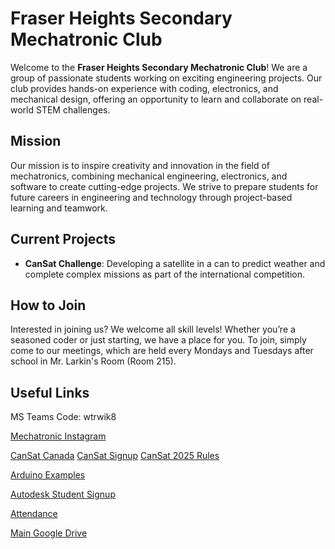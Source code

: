 # Fraser Heights Secondary Mechatronic Club

Welcome to the **Fraser Heights Secondary Mechatronic Club**! We are a group of passionate students working on exciting engineering projects. Our club provides hands-on experience with coding, electronics, and mechanical design, offering an opportunity to learn and collaborate on real-world STEM challenges.

## Mission
Our mission is to inspire creativity and innovation in the field of mechatronics, combining mechanical engineering, electronics, and software to create cutting-edge projects. We strive to prepare students for future careers in engineering and technology through project-based learning and teamwork.

## Current Projects
- **CanSat Challenge**: Developing a satellite in a can to predict weather and complete complex missions as part of the international competition.

## How to Join
Interested in joining us? We welcome all skill levels! Whether you’re a seasoned coder or just starting, we have a place for you. To join, simply come to our meetings, which are held every Mondays and Tuesdays after school in Mr. Larkin's Room (Room 215).

## Useful Links

MS Teams Code: wtrwik8

[Mechatronic Instagram](https://www.instagram.com/fhssmechclub/)

[CanSat Canada](https://www.csdcms.ca/index.php/cansat-design-challenge)
[CanSat Signup](https://www.csdcms.ca/index.php/cansat-design-challenge?view=article&id=7&catid=2)
[CanSat 2025 Rules](https://www.csdcms.ca/CanSat/2024-25/CSDC_CanSat_Requirements_2024-25.pdf)

[Arduino Examples](https://www.arduino.cc/en/Tutorial/BuiltInExamples)

[Autodesk Student Signup](https://www.autodesk.com/ca-en/support/account/education/students-educators/get-started)

[Attendance](https://docs.google.com/spreadsheets/d/1umAEBgyqOZfpslBsxvqQwexDwqqHQ8IfyHImOSyMzUo/edit?usp=sharing)

[Main Google Drive](https://drive.google.com/drive/folders/16xlJYyNLNFLrAiLQRo47j85fF1S1eVti?usp=sharing)

